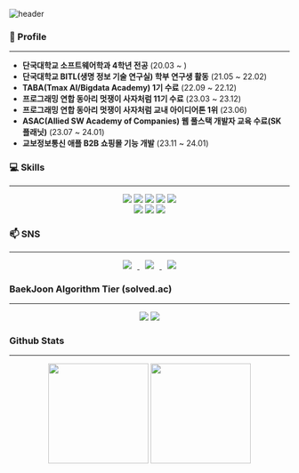 ![header](https://capsule-render.vercel.app/api?type=waving&color=FF6F3C&fontColor=f7f5f5&height=300&section=header&text=GyuRi's%20Github!&fontSize=90&animation=fadeIn&fontAlignY=38)

### 🏢 Profile
---
-  **단국대학교 소프트웨어학과 4학년 전공** (20.03 ~ )
-  **단국대학교 BITL(생명 정보 기술 연구실) 학부 연구생 활동** (21.05 ~ 22.02)
-  **TABA(Tmax AI/Bigdata Academy) 1기 수료** (22.09 ~ 22.12)
-  **프로그래밍 연합 동아리 멋쟁이 사자처럼 11기 수료** (23.03 ~ 23.12)
-  **프로그래밍 연합 동아리 멋쟁이 사자처럼 교내 아이디어톤 1위** (23.06)
-  **ASAC(Allied SW Academy of Companies) 웹 풀스택 개발자 교육 수료(SK 플래닛)** (23.07 ~ 24.01) 
-  **교보정보통신 애플 B2B 쇼핑몰 기능 개발** (23.11 ~ 24.01)

### 💻 Skills 
---
<div align='center'>
<img src="https://img.shields.io/badge/Python-3766AB?style=flat-square?style=flat-square&logo=Python&logoColor=white"/></a>
<img src="https://img.shields.io/badge/Java-007396?style=flat-square&logo=OpenJDK&logoColor=white"/>
<img src="https://img.shields.io/badge/R-276DC3?style=flat-square?style=flat-square&logo=R&logoColor=white"/></a>
<img src="https://img.shields.io/badge/C-A8B9CC?style=flat-square?style=flat-square&logo=C&logoColor=white"/></a>
<img src="https://img.shields.io/badge/C%2B%2B-00599C?style=flat-square?style=flat-square&logo=C%2B%2B&logoColor=white"/></a>

</div>
<div align='center'>
<img src="https://img.shields.io/badge/MySQL-4479A1?style=flat-square&logo=MySQL&logoColor=white"/>
<img src="https://img.shields.io/badge/SpringBoot-6DB33F?style=flat-square&logo=SpringBoot&logoColor=white"/>
<img src="https://img.shields.io/badge/AWS-232F3E?style=flat-square&logo=Amazon AWS&logoColor=white"/>
</div>

### 📫 SNS 
---
<div align='center'>
<a href="https://instagram.com/orange._.rbfl">
    <img 
        src="http://img.shields.io/badge/-Instagram-black?style=flat&logo=Instagram&link=https://instagram.com/orange._.rbfl"
        style="height : auto; margin-left : 10px; margin-right : 10px;"/>
</a>
<a href="https://blog.naver.com/missrbfl">
    <img 
        src="http://img.shields.io/badge/-Blog-03C75A?style=flat&logo=Naver&logoColor=white&link=https://blog.naver.com/missrbfl"
        style="height : auto; margin-left : 10px; margin-right : 10px;"/>
</a>
<a href="https://nosy-blade-54b.notion.site/Road-Map-9f65771faa824677aa28e2acdbdf6577">
    <img 
        src="http://img.shields.io/badge/-Notion-000000?style=flat&logo=Notion&logoColor=white&link=https://nosy-blade-54b.notion.site/Road-Map-9f65771faa824677aa28e2acdbdf6577"
        style="height : auto; margin-left : 10px; margin-right : 10px;"/>
</a>
</div>

### BaekJoon Algorithm Tier (solved.ac) 
---

<p align='center'>
    <img src="http://mazassumnida.wtf/api/v2/generate_badge?boj=missrbfl">
    <img src="http://mazandi.herokuapp.com/api?handle=missrbfl"/>
</p>

### Github Stats
---
<p align='center'>
  <img height="180em" src="https://github-readme-stats.vercel.app/api?username=softwarerbfl&show_icons=true&theme=onedark">
  <img height="180em" src="https://github-readme-stats.vercel.app/api/top-langs/?username=softwarerbfl&layout=compact&theme=onedark">
</p>

